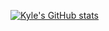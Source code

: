 [![Kyle's GitHub stats](https://github-readme-stats.vercel.app/api?username=kylecrob)](https://github.com/anuraghazra/github-readme-stats)
